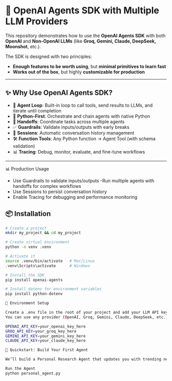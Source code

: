 # 🚀 OpenAI Agents SDK with Multiple LLM Providers  

This repository demonstrates how to use the **OpenAI Agents SDK** with both **OpenAI** and **Non-OpenAI LLMs** (like **Groq, Gemini, Claude, DeepSeek, Moonshot**, etc.).  

The SDK is designed with two principles:  
- **Enough features to be worth using**, but **minimal primitives to learn fast**  
- **Works out of the box**, but highly **customizable for production**  

---

## ✨ Why Use OpenAI Agents SDK?  

- 🔁 **Agent Loop**: Built-in loop to call tools, send results to LLMs, and iterate until completion  
- 🐍 **Python-First**: Orchestrate and chain agents with native Python  
- 🤝 **Handoffs**: Coordinate tasks across multiple agents  
- ✅ **Guardrails**: Validate inputs/outputs with early breaks  
- 💬 **Sessions**: Automatic conversation history management  
- 🛠 **Function Tools**: Any Python function → Agent Tool (with schema validation)  
- 📊 **Tracing**: Debug, monitor, evaluate, and fine-tune workflows  

---

📊 Production Usage

- Use Guardrails to validate inputs/outputs
-Run multiple agents with handoffs for complex workflows
- Use Sessions to persist conversation history
- Enable Tracing for debugging and performance monitoring

## 📦 Installation  

```bash
# Create a project
mkdir my_project && cd my_project

# Create virtual environment
python -m venv .venv

# Activate it
source .venv/bin/activate   # Mac/Linux
.venv\Scripts\activate      # Windows

# Install the SDK
pip install openai-agents

# Install dotenv for environment variables
pip install python-dotenv

🔐 Environment Setup

Create a .env file in the root of your project and add your LLM API keys.
You can use any provider (OpenAI, Groq, Gemini, Claude, DeepSeek, etc.):

OPENAI_API_KEY=your_openai_key_here
GROQ_API_KEY=your_groq_key_here
GEMINI_API_KEY=your_gemini_key_here
CLAUDE_API_KEY=your_claude_key_here

🚦 Quickstart: Build Your First Agent

We’ll build a Personal Research Agent that updates you with trending news in tech, society, and opportunities.

Run the Agent
python personal_agent.py
